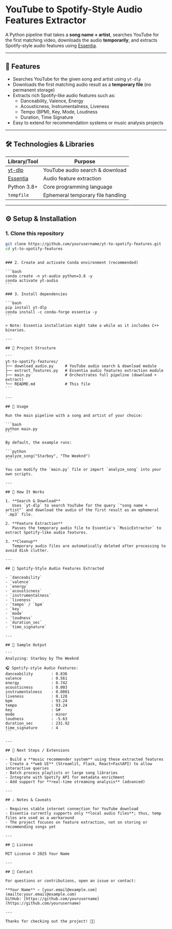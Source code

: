 # YouTube to Spotify-Style Audio Features Extractor

A Python pipeline that takes a **song name + artist**, searches YouTube for the first matching video, downloads the audio **temporarily**, and extracts Spotify-style audio features using [Essentia](https://essentia.upf.edu/).

---

## 🚀 Features

- Searches YouTube for the given song and artist using `yt-dlp`
- Downloads the first matching audio result as a **temporary file** (no permanent storage)
- Extracts rich Spotify-like audio features such as:
  - Danceability, Valence, Energy
  - Acousticness, Instrumentalness, Liveness
  - Tempo (BPM), Key, Mode, Loudness
  - Duration, Time Signature
- Easy to extend for recommendation systems or music analysis projects

---

## 🛠️ Technologies & Libraries

| Library/Tool                               | Purpose                           |
| ------------------------------------------ | --------------------------------- |
| [yt-dlp](https://github.com/yt-dlp/yt-dlp) | YouTube audio search & download   |
| [Essentia](https://essentia.upf.edu/)      | Audio feature extraction          |
| Python 3.8+                                | Core programming language         |
| `tempfile`                                 | Ephemeral temporary file handling |

---

## ⚙️ Setup & Installation

### 1. Clone this repository

```bash
git clone https://github.com/yourusername/yt-to-spotify-features.git
cd yt-to-spotify-features
```

````

### 2. Create and activate Conda environment (recommended)

```bash
conda create -n yt-audio python=3.8 -y
conda activate yt-audio
```

### 3. Install dependencies

```bash
pip install yt-dlp
conda install -c conda-forge essentia -y
```

> Note: Essentia installation might take a while as it includes C++ binaries.

---

## 📂 Project Structure

```
yt-to-spotify-features/
├── download_audio.py     # YouTube audio search & download module
├── extract_features.py   # Essentia audio features extraction module
├── main.py               # Orchestrates full pipeline (download + extract)
└── README.md             # This file
```

---

## 🔧 Usage

Run the main pipeline with a song and artist of your choice:

```bash
python main.py
```

By default, the example runs:

```python
analyze_song("Starboy", "The Weeknd")
```

You can modify the `main.py` file or import `analyze_song` into your own scripts.

---

## 🧩 How It Works

1. **Search & Download**
   Uses `yt-dlp` to search YouTube for the query `"song name + artist"` and download the audio of the first result as an ephemeral `.mp3` file.

2. **Feature Extraction**
   Passes the temporary audio file to Essentia's `MusicExtractor` to extract Spotify-like audio features.

3. **Cleanup**
   Temporary audio files are automatically deleted after processing to avoid disk clutter.

---

## 🎯 Spotify-Style Audio Features Extracted

- `danceability`
- `valence`
- `energy`
- `acousticness`
- `instrumentalness`
- `liveness`
- `tempo` / `bpm`
- `key`
- `mode`
- `loudness`
- `duration_sec`
- `time_signature`

---

## 🧪 Sample Output

```
Analyzing: Starboy by The Weeknd

🎧 Spotify-style Audio Features:
danceability        : 0.836
valence             : 0.561
energy              : 0.742
acousticness        : 0.003
instrumentalness    : 0.0001
liveness            : 0.128
bpm                 : 93.24
tempo               : 93.24
key                 : G#
mode                : minor
loudness            : -5.63
duration_sec        : 231.92
time_signature      : 4
```

---

## 🚀 Next Steps / Extensions

- Build a **music recommender system** using these extracted features
- Create a **web UI** (Streamlit, Flask, React+FastAPI) to allow interactive queries
- Batch process playlists or large song libraries
- Integrate with Spotify API for metadata enrichment
- Add support for **real-time streaming analysis** (advanced)

---

## ⚠️ Notes & Caveats

- Requires stable internet connection for YouTube download
- Essentia currently supports only **local audio files**; thus, temp files are used as a workaround
- The project focuses on feature extraction, not on storing or recommending songs yet

---

## 📜 License

MIT License © 2025 Your Name

---

## 💬 Contact

For questions or contributions, open an issue or contact:

**Your Name** — [your.email@example.com](mailto:your.email@example.com)
GitHub: [https://github.com/yourusername](https://github.com/yourusername)

---

Thanks for checking out the project! 🎵🚀
````
